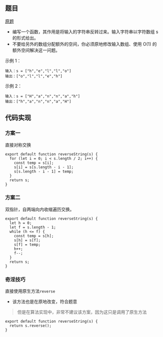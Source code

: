 ## 题目

[原题](https://leetcode-cn.com/leetbook/read/top-interview-questions-easy/xnhbqj/)

* 编写一个函数，其作用是将输入的字符串反转过来。输入字符串以字符数组 s 的形式给出。
* 不要给另外的数组分配额外的空间，你必须原地修改输入数组、使用 O(1) 的额外空间解决这一问题。



示例 1：

```
输入：s = ["h","e","l","l","o"]
输出：["o","l","l","e","h"]
```

示例 2：

```
输入：s = ["H","a","n","n","a","h"]
输出：["h","a","n","n","a","H"]
```



## 代码实现

### 方案一

直接对称交换

```
export default function reverseString(s) {
  for (let i = 0; i < s.length / 2; i++) {
    const temp = s[i];
    s[i] = s[s.length - i - 1];
    s[s.length - i - 1] = temp;
  }
  return s;
}
```

### 方案二

双指针，自两端向内收缩遍历交换。

```
export default function reverseString(s) {
  let h = 0;
  let f = s.length - 1;
  while (h <= f) {
    const temp = s[h];
    s[h] = s[f];
    s[f] = temp;
    h++;
    f--;
  }
  return s;
}
```

### 奇淫技巧

直接使用原生方法`reverse`

* 该方法也是在原地改变，符合题意

>但是在算法实现中，非常不建议该方案，因为这只是调用了原生方法

```
export default function reverseString(s) {
  return s.reverse();
}
```

